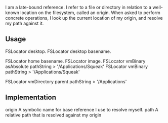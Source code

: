 I am a late-bound reference. I refer to a file or directory in relation to a well-known location on the filesystem, called an origin. When asked to perform concrete operations, I look up the current location of my origin, and resolve my path against it. 

Usage
----------
FSLocator desktop.
FSLocator desktop basename.

FSLocator home basename.
FSLocator image.
FSLocator vmBinary asAbsolute pathString 
	> '/Applications/Squeak'
FSLocator vmBinary pathString 
	> '/Applications/Squeak'
		
FSLocator vmDirectory parent pathString
	> '/Applications'




Implementation
------------------------
origin 
	A symbolic name for base reference I use to resolve myself.
path
	A relative path that is resolved against my origin